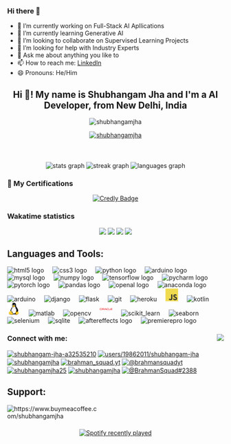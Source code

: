 ### Hi there 👋



- 🔭 I’m currently working on Full-Stack AI Apllications
- 🌱 I’m currently learning Generative AI
- 👯 I’m looking to collaborate on Supervised Learning Projects
- 🤔 I’m looking for help with Industry Experts
- 💬 Ask me about anything you like to
- 📫 How to reach me: [LinkedIn](https://www.linkedin.com/in/shubhangam-jha-a32535210/)
- 😄 Pronouns: He/Him

<h2 align="center">Hi 👋! My name is Shubhangam Jha and I'm a AI Developer, from New Delhi, India</h2>

<p align="center"> <img src="https://komarev.com/ghpvc/?username=shubhangamjha&label=Profile%20views&color=0e75b6&style=flat" alt="shubhangamjha" /> </p>

<p align="center"> <a href="https://github.com/ryo-ma/github-profile-trophy"><img src="https://github-profile-trophy.vercel.app/?username=shubhangamjha" alt="shubhangamjha" /></a> </p>

<p align="center"> <a href="https://twitter.com/" target="blank"><img src="https://img.shields.io/twitter/follow/?logo=twitter&style=for-the-badge" alt="" /></a> </p>

###

<div align="center">
  <img src="https://github-readme-stats.vercel.app/api?username=shubhangamjha&hide_title=false&hide_rank=true&show_icons=true&include_all_commits=true&count_private=true&disable_animations=false&theme=dracula&locale=en&hide_border=false" height="150" alt="stats graph"  />
  <img src="https://streak-stats.demolab.com?user=shubhangamjha&locale=en&mode=daily&theme=dracula&hide_border=false&border_radius=5" height="150" alt="streak graph"  />
  <img src="https://github-readme-stats.vercel.app/api/top-langs?username=shubhangamjha&locale=en&hide_title=false&layout=compact&card_width=320&langs_count=12&theme=dracula&hide_border=false&custom_title=Languages%20Worked%20Upon" height="150" alt="languages graph"  />
</div>

### 📛 My Certifications

<div align="center">
  <a href="https://www.credly.com/badges/e4979d7d-97c1-4f58-8b93-8c005928c7c0/public_url" target="_blank">
    <img src="https://images.credly.com/size/340x340/images/0c1783df-77b4-4cb1-bf5c-cfeab7471f4b/image.png" width="150" height="150" alt="Credly Badge"/>
  </a>
</div>

### Wakatime statistics
<div align="center">
  <a href="https://wakatime.com"><img src="https://wakatime.com/share/@Brahman/5ae1b894-1720-4dee-86d0-22a3f9ec3ee7.png" /></a>
  <a href="https://wakatime.com"><img src="https://wakatime.com/share/@Brahman/30db5f75-d234-4563-8d4c-2ecad7287cbb.png" /></a>
  <a href="https://wakatime.com"><img src="https://wakatime.com/share/@Brahman/44e3e2fe-bd32-495f-83a1-6cb955f78f50.png" /></a>
  <a href="https://wakatime.com"><img src="https://wakatime.com/share/@Brahman/a2688ca1-5a52-46a4-ae59-810a469382bc.png" /></a>

###

<div align="left" background-color="White">
  <h2 align="left">Languages and Tools:</h2>
  <img src="https://cdn.jsdelivr.net/gh/devicons/devicon/icons/html5/html5-original.svg" height="30" alt="html5 logo"  />
  <img width="12" />
  <img src="https://cdn.jsdelivr.net/gh/devicons/devicon/icons/css3/css3-original.svg" height="30" alt="css3 logo"  />
  <img width="12" />
  <img src="https://cdn.jsdelivr.net/gh/devicons/devicon/icons/python/python-original.svg" height="30" alt="python logo"  />
  <img width="12" />
  <img src="https://cdn.jsdelivr.net/gh/devicons/devicon/icons/arduino/arduino-original.svg" height="30" alt="arduino logo"  />
  <img width="12" />
  <img src="https://cdn.jsdelivr.net/gh/devicons/devicon/icons/mysql/mysql-original.svg" height="30" alt="mysql logo"  />
  <img width="12" />
  <img src="https://cdn.jsdelivr.net/gh/devicons/devicon/icons/numpy/numpy-original.svg" height="30" alt="numpy logo"  />
  <img width="12" />
  <img src="https://cdn.jsdelivr.net/gh/devicons/devicon/icons/tensorflow/tensorflow-original.svg" height="30" alt="tensorflow logo"  />
  <img width="12" />
  <img src="https://cdn.jsdelivr.net/gh/devicons/devicon/icons/pycharm/pycharm-original.svg" height="30" alt="pycharm logo"  />
  <img width="12" />
  <img src="https://cdn.jsdelivr.net/gh/devicons/devicon/icons/pytorch/pytorch-original.svg" height="30" alt="pytorch logo"  />
  <img width="12" />
  <img src="https://cdn.jsdelivr.net/gh/devicons/devicon/icons/pandas/pandas-original.svg" height="30" alt="pandas logo"  />
  <img width="12" />
  <img src="https://cdn.jsdelivr.net/gh/devicons/devicon/icons/openal/openal-original.svg" height="30" alt="openal logo"  />
  <img width="12" />
  <img src="https://cdn.jsdelivr.net/gh/devicons/devicon/icons/anaconda/anaconda-original.svg" height="30" alt="anaconda logo"  />
  <img width="12" />
  <img src="https://cdn.worldvectorlogo.com/logos/arduino-1.svg" alt="arduino" height="30" />
  <img width="12" />
  <img src="https://cdn.worldvectorlogo.com/logos/django.svg" alt="django" height="30" />
  <img width="12" />
  <img src="https://www.vectorlogo.zone/logos/pocoo_flask/pocoo_flask-icon.svg" alt="flask" height="30" />
  <img width="12" />
  <img src="https://www.vectorlogo.zone/logos/git-scm/git-scm-icon.svg" alt="git" height="30" />
  <img width="12" />
  <img src="https://www.vectorlogo.zone/logos/heroku/heroku-icon.svg" alt="heroku" height="30" />
  <img width="12" />
  <img src="https://raw.githubusercontent.com/devicons/devicon/master/icons/javascript/javascript-original.svg" alt="javascript" height="30" />
  <img width="12" />
  <img src="https://www.vectorlogo.zone/logos/kotlinlang/kotlinlang-icon.svg" alt="kotlin" height="30" />
  <img width="12" />
  <img src="https://raw.githubusercontent.com/devicons/devicon/master/icons/linux/linux-original.svg" alt="linux" height="30" />
  <img width="12" />
  <img src="https://upload.wikimedia.org/wikipedia/commons/2/21/Matlab_Logo.png" alt="matlab" height="30" />
  <img width="12" />
  <img src="https://www.vectorlogo.zone/logos/opencv/opencv-icon.svg" alt="opencv" height="30" />
  <img width="12" />
  <img src="https://raw.githubusercontent.com/devicons/devicon/master/icons/oracle/oracle-original.svg" alt="oracle" height="30" />
  <img width="12" />
  <img src="https://upload.wikimedia.org/wikipedia/commons/0/05/Scikit_learn_logo_small.svg" alt="scikit_learn" height="30" />
  <img width="12" />
  <img src="https://seaborn.pydata.org/_images/logo-mark-lightbg.svg" alt="seaborn" height="30" />
  <img width="12" />
  <img src="https://raw.githubusercontent.com/detain/svg-logos/780f25886640cef088af994181646db2f6b1a3f8/svg/selenium-logo.svg" alt="selenium" height="30" />
  <img width="12" />
  <img src="https://www.vectorlogo.zone/logos/sqlite/sqlite-icon.svg" alt="sqlite" height="30" />
  <img width="12" />
  <img src="https://cdn.jsdelivr.net/gh/devicons/devicon/icons/aftereffects/aftereffects-original.svg" height="30" alt="aftereffects logo"  />
  <img width="12" />
  <img src="https://cdn.jsdelivr.net/gh/devicons/devicon/icons/premierepro/premierepro-plain.svg" height="30" alt="premierepro logo"  />
</div>

###

<img align="right" height="150" src="https://i.pinimg.com/originals/44/92/f2/4492f2948473a9271158bc37246f4e3f.gif"  />

###

<div align="left">
  <h3 align="left">Connect with me:</h3>
  <p align="left">
  <a href="https://linkedin.com/in/shubhangam-jha-a32535210" target="blank"><img align="center" src="https://raw.githubusercontent.com/rahuldkjain/github-profile-readme-generator/master/src/images/icons/Social/linked-in-alt.svg" alt="shubhangam-jha-a32535210" height="30" width="40" /></a>
    <a href="https://stackoverflow.com/users/19862011/shubhangam-jha" target="blank"><img align="center" src="https://raw.githubusercontent.com/rahuldkjain/github-profile-readme-generator/master/src/images/icons/Social/stack-overflow.svg" alt="users/19862011/shubhangam-jha" height="30" width="40" /></a>
  <a href="https://kaggle.com/shubhangamjha" target="blank"><img align="center" src="https://raw.githubusercontent.com/rahuldkjain/github-profile-readme-generator/master/src/images/icons/Social/kaggle.svg" alt="shubhangamjha" height="30" width="40" /></a>
  <a href="https://instagram.com/brahman_squad.yt" target="blank"><img align="center" src="https://raw.githubusercontent.com/rahuldkjain/github-profile-readme-generator/master/src/images/icons/Social/instagram.svg" alt="brahman_squad.yt" height="30" width="40" /></a>
  <a href="https://www.youtube.com/@brahmansquadyt" target="blank"><img align="center" src="https://raw.githubusercontent.com/rahuldkjain/github-profile-readme-generator/master/src/images/icons/Social/youtube.svg" alt="@brahmansquadyt" height="30" width="40" /></a>
  <a href="https://www.hackerrank.com/shubhangamjha25" target="blank"><img align="center" src="https://raw.githubusercontent.com/rahuldkjain/github-profile-readme-generator/master/src/images/icons/Social/hackerrank.svg" alt="shubhangamjha25" height="30" width="40" /></a>
  <a href="https://www.leetcode.com/shubhangamjha" target="blank"><img align="center" src="https://raw.githubusercontent.com/rahuldkjain/github-profile-readme-generator/master/src/images/icons/Social/leet-code.svg" alt="shubhangamjha" height="30" width="40" /></a>
  <a href="https://discord.gg/@BrahmanSquad#2388" target="blank"><img align="center" src="https://raw.githubusercontent.com/rahuldkjain/github-profile-readme-generator/master/src/images/icons/Social/discord.svg" alt="@BrahmanSquad#2388" height="30" width="40" /></a>
  </p>



###
<h2 align="left">Support:</h2>
<p><a href="https://www.buymeacoffee.com/shubhangamjha"> <img align="left" src="https://cdn.buymeacoffee.com/buttons/v2/default-yellow.png" height="50" width="210" alt="https://www.buymeacoffee.com/shubhangamjha" /></a></p><br><br>

###
<div align="center">
  <a href="https://open.spotify.com/user/31sag7p2iildlf4vuwklvdvlnh5y?si=c850f63481c24036&nd=1&dlsi=39d66f145de748da">
    <img src="https://spotify-recently-played-readme.vercel.app/api?user=31sag7p2iildlf4vuwklvdvlnh5y&dlsi=39d66f145de748da&count=5" alt="Spotify recently played"  />
  </a>
</div>

